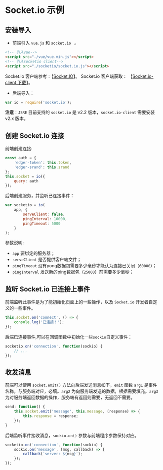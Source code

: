 # Socket.io 示例

## 安装导入
+ 前端引入 `vue.js` 和 `socket.io ` 。
```html
<!-- 引入vue-->
<script src="./vue/vue.min.js"></script>
<!-- 引入socketio client-->
<script src="./socketio/socket.io.js"></script>
```
Socket.io 客户端参考：【[Socket.IO](https://socket.io/docs/v4#What-Socket-IO-is)】。
Socket.io 客户端获取： 【[Socket.io-client 下载](https://github.com/socketio/socket.io-client/blob/master/dist/socket.io.min.js)】。

+ 后端导入：
```javascript
var io = require('socket.io');
```
**注意**：`JSRE` 目前支持的 `socket.io` 是 v2.2 版本，`socket.io-client` 需要安装 v2.x 版本。

## 创建 Socket.io 连接
前端创建连接:
```javascript
const auth = {
	'edger-token': this.token,
	'edger-srand': this.srand
};
this.socket = io({
	query: auth
});
```

后端创建服务，并监听已连接事件：
```javascript
var socketio = io(
	app, {
		serveClient: false,
		pingInterval: 10000,
		pingTimeout: 5000
	}
);
```

参数说明:
- `app` 要绑定的服务器；
- `serveClient` 是否提供客户端文件；
- `pingTimeout` 没有pong数据包需要多少毫秒才能认为连接已关闭（`60000`）；
- `pingInterval` 发送新的ping数据包（`25000`）前需要多少毫秒；

## 监听 Socket.io 已连接上事件
前端监听此事件是为了能初始化页面上的一些操作，以及 `Socket.io` 开发者自定义的一些事件。
```javascript
this.socket.on('connect', () => {
	console.log('已连接！');
});
```

后端已连接事件,可以在回调函数中初始化一些`sockio`自定义事件：
```javascript
socketio.on('connection', function(sockio) {
	// ...
});
```

## 收发消息
前端可以使用 `socket.emit()` 方法向后端发送消息如下，`emit` 函数 `arg1` 是事件名称，与服务端对应，必填。`arg2` 为向服务端发送的数据，根据需要填充。`arg3` 为对服务端返回数据的操作，服务端有返回则需要，无返回不需要。
```javascript
send: function() {
	this.socket.emit('message', this.message, (response) => {
		this.response = response;
	});
}
```

后端监听事件接收消息，`sockio.on()` 参数与前端程序参数保持对应。
```javascript
socketio.on('connection', function(sockio) {
	sockio.on('message', (msg, callback) => {
		callback(`server: ${msg}`);
	});
});
```